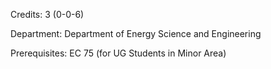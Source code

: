 Credits: 3 (0-0-6)

Department: Department of Energy Science and Engineering

Prerequisites: EC 75 (for UG Students in Minor Area)

